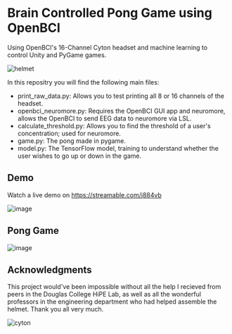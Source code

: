 # Brain Controlled Pong Game using OpenBCI
Using OpenBCI's 16-Channel Cyton headset and machine learning to control Unity and PyGame games.


![helmet](https://user-images.githubusercontent.com/69658141/186826678-aac05fa4-972d-4054-ac93-d170ae0f7736.jpg)


In this repositry you will find the following main files:
 *  print_raw_data.py: Allows you to test printing all 8 or 16 channels of the headset.
 *  openbci_neuromore.py: Requires the OpenBCI GUI app and neuromore, allows the OpenBCI to send EEG data to neuromore via LSL.
 *  calculate_threshold.py: Allows you to find the threshold of a user's concentration; used for neuromore.
 *  game.py: The pong made in pygame.
 *  model.py: The TensorFlow model, training to understand whether the user wishes to go up or down in the game.

## Demo
Watch a live demo on https://streamable.com/j884vb

![image](https://user-images.githubusercontent.com/69658141/186840231-7761da8e-14bf-4594-8466-7feef80a604d.png)


## Pong Game
![image](https://user-images.githubusercontent.com/69658141/186831818-2e9eb98c-05eb-484a-bdb7-04bdf76ceef8.png)

## Acknowledgments
This project would've been impossible without all the help I recieved from peers in the Douglas College HiPE Lab, as well as all the wonderful professors in the engineering department who had helped assemble the helmet. Thank you all very much.

![cyton](https://user-images.githubusercontent.com/69658141/186837860-84206118-317c-4a2a-974a-d17bd697242b.jpg)
